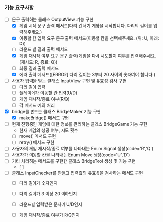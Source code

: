### 기능 요구사항

- [ ] 문구 출력하는 클래스 OutputView 기능 구현
    - [x] 게임 시작 문구 출력 메서드(다리 건너기 게임을 시작합니다. 다리의 길이를 입력해주세요.)
    - [x] 이동할 칸 입력 요구 문구 출력 메서드(이동할 칸을 선택해주세요. (위: U, 아래: D))
    - [ ] 라운드 별 결과 출력 메서드
    - [x] 게임 재시작 여부 요구 문구 출력(게임을 다시 시도할지 여부를 입력해주세요. (재시도: R, 종료: Q))
    - [ ] 최종 결과 출력 메서드
    - [x] 에러 출력 메서드([ERROR] 다리 길이는 3부터 20 사이의 숫자여야 합니다.)
- [ ] 사용자 입력을 받는 클래스 InputView 구현 및 유효성 검사 구현
    - [ ] 다리 길이 입력
    - [ ] 플레이어가 이동할 칸 입력(U/D)
    - [ ] 게임 재시작/종료 여부(R/Q)
    - [ ] 각 메서드 예외 처리
- [x] bridge를 만드는 클래스 BridgeMaker 기능 구현
    - [x] makeBridge() 메서드 구현
- [ ] 현재 진행중인 게임에 대한 정보를 관리하는 클래스 BridgeGame 기능 구현
    - 현재 게임의 성공 여부, 시도 횟수
    - [ ] move() 메서드 구현
    - [ ] retry() 메서드 구현
- [ ] 사용자의 게임 재시작/종료 여부를 나타내는 Enum Signal 생성(code='R','Q')
- [ ] 사용자가 이동할 칸을 나타내는 Enum Move 생성(code='U','D')
- [ ] 기타 처리하는 메서드를 구현한 클래스 BridgeTool 생성 및 기능 구현
    - [ ]
- [ ] 클래스 InputChecker를 만들고 입력값의 유효성을 검사하는 메서드 구현
    - [ ] 다리 길이가 숫자인지
    - [ ] 다리 길이가 3 이상 20 이하인지
    - [ ] 라운드별 입력받은 문자가 U/D인지
    - [ ] 게임 재시작/종료 여부가 R/Q인지
    